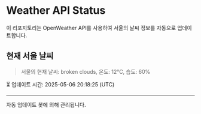 
# Weather API Status

이 리포지토리는 OpenWeather API를 사용하여 서울의 날씨 정보를 자동으로 업데이트합니다.

## 현재 서울 날씨
> 서울의 현재 날씨: broken clouds, 온도: 12°C, 습도: 60%

⏳ 업데이트 시간: 2025-05-06 20:18:25 (UTC)

---
자동 업데이트 봇에 의해 관리됩니다.
